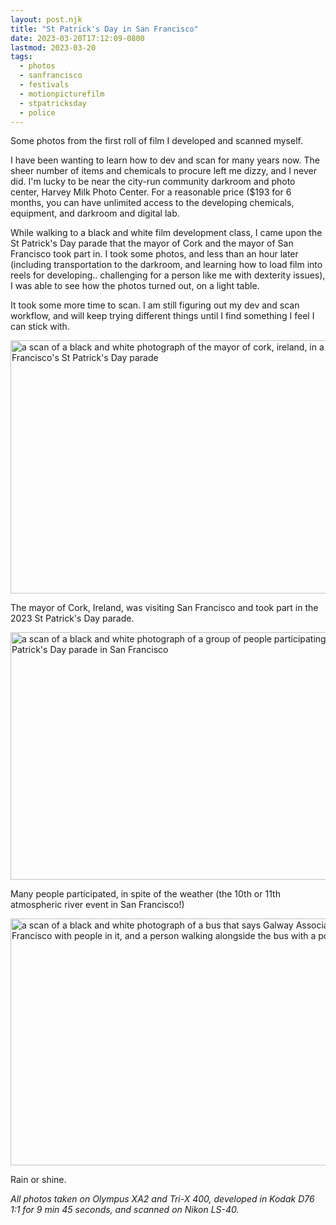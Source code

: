```yaml
---
layout: post.njk
title: "St Patrick's Day in San Francisco"
date: 2023-03-20T17:12:09-0800
lastmod: 2023-03-20
tags: 
  - photos
  - sanfrancisco
  - festivals
  - motionpicturefilm
  - stpatricksday
  - police
---
```

Some photos from the first roll of film I developed and scanned myself.

I have been wanting to learn how to dev and scan for many years now. The sheer number of items and chemicals to procure left me dizzy, and I never did. I'm lucky to be near the city-run community darkroom and photo center, Harvey Milk Photo Center. For a reasonable price ($193 for 6 months, you can have unlimited access to the developing chemicals, equipment, and darkroom and digital lab.

While walking to a black and white film development class, I came upon the St Patrick's Day parade that the mayor of Cork and the mayor of San Francisco took part in. I took some photos, and less than an hour later (including transportation to the darkroom, and learning how to load film into reels for developing.. challenging for a person like me with dexterity issues), I was able to see how the photos turned out, on a light table.

It took some more time to scan. I am still figuring out my dev and scan workflow, and will keep trying different things until I find something I feel I can stick with. 

<img src="/img/66d1385d7b.jpg" width="600" height="405" alt="a scan of a black and white photograph of the mayor of cork, ireland, in a car in San Francisco's St Patrick's Day parade" />

The mayor of Cork, Ireland, was visiting San Francisco and took part in the 2023 St Patrick's Day parade.

<img src="/img/8b9613e6f3.jpg" width="600" height="396" alt="a scan of a black and white photograph of a group of people participating in the St Patrick's Day parade in San Francisco" />

Many people participated, in spite of the weather (the 10th or 11th atmospheric river event in San Francisco!)

<img src="/img/c226a6b7e5.jpg" width="600" height="395" alt="a scan of a black and white photograph of a bus that says Galway Association of San Francisco with people in it, and a person walking alongside the bus with a poncho" />

Rain or shine.

_All photos taken on Olympus XA2 and Tri-X 400, developed in Kodak D76 1:1 for 9 min 45 seconds, and scanned on Nikon LS-40._
